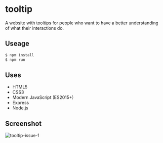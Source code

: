 # tooltip
A website with tooltips for people who want to have a better understanding of what their interactions do.

## Useage
```bash
$ npm install
$ npm run
```

## Uses
* HTML5
* CSS3
* Modern JavaScript (ES2015+)
* Express
* Node.js

## Screenshot
![tooltip-issue-1](https://user-images.githubusercontent.com/31416056/32078158-baed0342-ba5a-11e7-827f-b7eff71150c9.gif)

